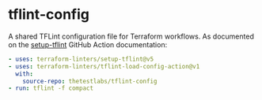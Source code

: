 # tflint-config

A shared TFLint configuration file for Terraform workflows. As documented on the [setup-tflint](https://github.com/terraform-linters/setup-tflint) GitHub Action documentation:

```yaml
- uses: terraform-linters/setup-tflint@v5
- uses: terraform-linters/tflint-load-config-action@v1
  with:
    source-repo: thetestlabs/tflint-config
- run: tflint -f compact
```
